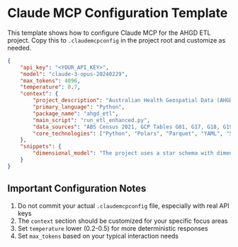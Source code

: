 # Claude MCP Configuration Template

This template shows how to configure Claude MCP for the AHGD ETL project. Copy this to `.claudemcpconfig` in the project root and customize as needed.

```json
{
    "api_key": "<YOUR_API_KEY>",
    "model": "claude-3-opus-20240229",
    "max_tokens": 4096,
    "temperature": 0.7,
    "context": {
        "project_description": "Australian Health Geospatial Data (AHGD) ETL Pipeline processes Australian Bureau of Statistics Census data into a dimensional data warehouse.",
        "primary_language": "Python",
        "package_name": "ahgd_etl",
        "main_script": "run_etl_enhanced.py",
        "data_sources": "ABS Census 2021, GCP Tables G01, G17, G18, G19, G20, G21, G25",
        "core_technologies": ["Python", "Polars", "Parquet", "YAML", "Shapely", "GeoJSON"]
    },
    "snippets": {
        "dimensional_model": "The project uses a star schema with dimension tables (geography, time, demographic, health condition, person characteristic) and fact tables for various health metrics."
    }
}
```

## Important Configuration Notes

1. Do not commit your actual `.claudemcpconfig` file, especially with real API keys
2. The `context` section should be customized for your specific focus areas
3. Set `temperature` lower (0.2-0.5) for more deterministic responses
4. Set `max_tokens` based on your typical interaction needs
